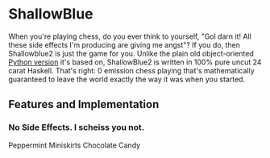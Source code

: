 # ShallowBlue

When you're playing chess, do you ever think to yourself, "Gol darn it! All these side effects I'm producing are giving me angst"? If you do, then Shallowblue2 is just the game for you. Unlike the plain old object-oriented [Python version][shallow-blue] it's based on, ShallowBlue2 is written in 100% pure uncut 24 carat Haskell. That's right: 0 emission chess playing that's mathematically guaranteed to leave the world exactly the way it was when you started.

[shallow-blue]: https://github.com/tacitblue/ShallowBlue

## Features and Implementation

### No Side Effects. I scheiss you not.

Peppermint Miniskirts Chocolate Candy